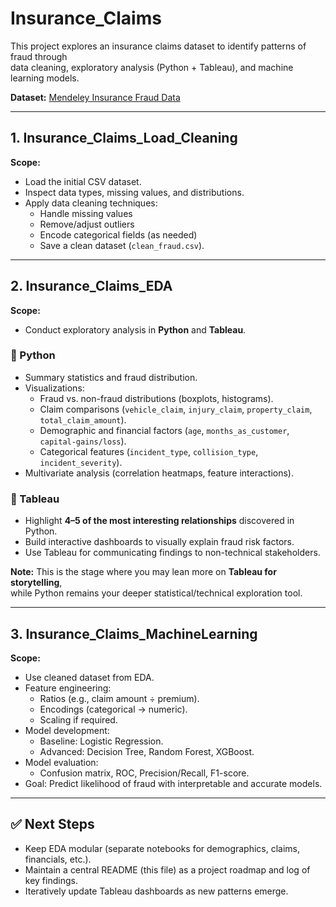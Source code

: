 # Insurance_Claims

This project explores an insurance claims dataset to identify patterns of fraud through  
data cleaning, exploratory analysis (Python + Tableau), and machine learning models.  

**Dataset:** [Mendeley Insurance Fraud Data](https://data.mendeley.com/datasets/992mh7dk9y/2)

---

## 1. Insurance_Claims_Load_Cleaning
**Scope:**
- Load the initial CSV dataset.
- Inspect data types, missing values, and distributions.
- Apply data cleaning techniques:
  - Handle missing values
  - Remove/adjust outliers
  - Encode categorical fields (as needed)
  - Save a clean dataset (`clean_fraud.csv`).

---

## 2. Insurance_Claims_EDA
**Scope:**
- Conduct exploratory analysis in **Python** and **Tableau**.

### 🔹 Python
- Summary statistics and fraud distribution.
- Visualizations:
  - Fraud vs. non-fraud distributions (boxplots, histograms).
  - Claim comparisons (`vehicle_claim`, `injury_claim`, `property_claim`, `total_claim_amount`).
  - Demographic and financial factors (`age`, `months_as_customer`, `capital-gains/loss`).
  - Categorical features (`incident_type`, `collision_type`, `incident_severity`).
- Multivariate analysis (correlation heatmaps, feature interactions).

### 🔹 Tableau
- Highlight **4–5 of the most interesting relationships** discovered in Python.
- Build interactive dashboards to visually explain fraud risk factors.
- Use Tableau for communicating findings to non-technical stakeholders.

**Note:** This is the stage where you may lean more on **Tableau for storytelling**,  
while Python remains your deeper statistical/technical exploration tool.  

---

## 3. Insurance_Claims_MachineLearning
**Scope:**
- Use cleaned dataset from EDA.
- Feature engineering:
  - Ratios (e.g., claim amount ÷ premium).
  - Encodings (categorical → numeric).
  - Scaling if required.
- Model development:
  - Baseline: Logistic Regression.
  - Advanced: Decision Tree, Random Forest, XGBoost.
- Model evaluation:
  - Confusion matrix, ROC, Precision/Recall, F1-score.
- Goal: Predict likelihood of fraud with interpretable and accurate models.

---

## ✅ Next Steps
- Keep EDA modular (separate notebooks for demographics, claims, financials, etc.).
- Maintain a central README (this file) as a project roadmap and log of key findings.
- Iteratively update Tableau dashboards as new patterns emerge.